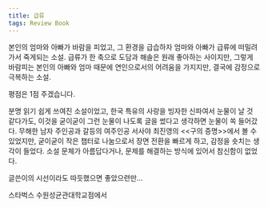 ```yaml
---
title: 급류 
tags: Review Book
---
```


본인의 엄마와 아빠가 바람을 피었고, 그 환경을 급습하자 엄마와 아빠가 급류에 떠밀려가서 죽게되는 소설. 급류가 한 축으로 도담과 해솔은 원래 좋아하는 사이지만, 그렇게 바람피는 본인의 아빠와 엄마 때문에 연인으로서의 어려움을 가지지만, 결국에 감정으로 극복하는 소설. 

평점은 1점 주겠습니다.

분명 읽기 쉽게 쓰여진 소설이었고, 한국 특유의 사랑을 빙자한 신파여서 눈물이 날 것 같다가도, 이것을 굳이굳이 그런 눈물이 나도록 글을 썼다고 생각하면 눈물이 쏙 들어갔다. 무해한 남자 주인공과 갈등의 여주인공 서사야 최진영의 <<구의 증명>>에서 볼 수 있었지만, 굳이굳이 작은 챕터로 나눔으로서 장면 전환을 빠르게 하고, 감정을 숏치는 생각이 들었다. 소설 문체가 아름답다거나, 문제를 해결하는 방식에 있어서 참신함이 없었다. 

글쓴이의 시선이라도 따듯했으면 좋았으련만...

스타벅스 수원성균관대학교점에서